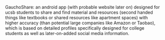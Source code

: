 GauchoShare: an android app (with probable website later on) designed for ucsb students to share and find material and resources (second handed things like textbooks or shared resources like apartment spaces) with higher accuracy (than potential large companies like Amazon or Taobao), which is based on detailed profiles specifically designed for college students as well as later-on-added social media information. 
